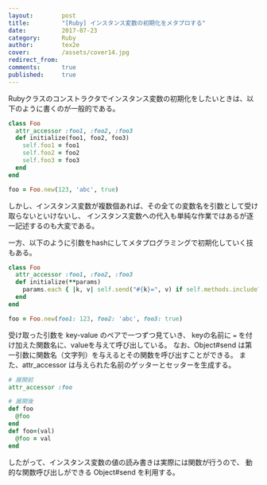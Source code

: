 ```yaml
---
layout:        post
title:         "[Ruby] インスタンス変数の初期化をメタプロする"
date:          2017-07-23
category:      Ruby
author:        tex2e
cover:         /assets/cover14.jpg
redirect_from:
comments:      true
published:     true
---
```


Rubyクラスのコンストラクタでインスタンス変数の初期化をしたいときは、以下のように書くのが一般的である。

```ruby
class Foo
  attr_accessor :foo1, :foo2, :foo3
  def initialize(foo1, foo2, foo3)
    self.foo1 = foo1
    self.foo2 = foo2
    self.foo3 = foo3
  end
end

foo = Foo.new(123, 'abc', true)
```

しかし、インスタンス変数が複数個あれば、その全ての変数名を引数として受け取らないといけないし、
インスタンス変数への代入も単純な作業ではあるが逐一記述するのも大変である。

一方、以下のように引数をhashにしてメタプログラミングで初期化していく技もある。

```ruby
class Foo
  attr_accessor :foo1, :foo2, :foo3
  def initialize(**params)
    params.each { |k, v| self.send("#{k}=", v) if self.methods.include?(k) }
  end
end

foo = Foo.new(foo1: 123, foo2: 'abc', foo3: true)
```

受け取った引数を key-value のペアで一つずつ見ていき、
keyの名前に `=` を付け加えた関数名に、valueを与えて呼び出している。
なお、Object#send は第一引数に関数名（文字列）を与えるとその関数を呼び出すことができる。
また、attr_accessor は与えられた名前のゲッターとセッターを生成する。

```ruby
# 展開前
attr_accessor :foo

# 展開後
def foo
  @foo
end
def foo=(val)
  @foo = val
end
```

したがって、インスタンス変数の値の読み書きは実際には関数が行うので、
動的な関数呼び出しができる Object#send を利用する。
